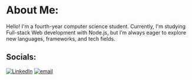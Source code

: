 # About Me:
Hello! I'm a fourth-year computer science student. Currently, I'm studying Full-stack Web development with Node.js, but I’m always eager to explore new languages, frameworks, and tech fields.<br>

## Socials:
[![LinkedIn](https://img.shields.io/badge/LinkedIn-%230077B5.svg?logo=linkedin&logoColor=white)](www.linkedin.com/in/janamohamed141) [![email](https://img.shields.io/badge/Email-D14836?logo=gmail&logoColor=white)](mailto:janabdelgawad@gmail.com) 
